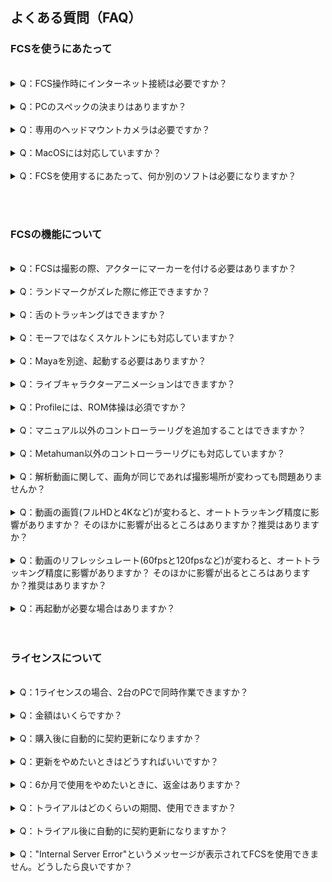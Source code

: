## よくある質問（FAQ）

### FCSを使うにあたって
<br>
<details>
<summary>Q：FCS操作時にインターネット接続は必要ですか？</summary>
<br>
 
**ネット接続は必須です。ライセンス情報の定期的なチェックにインターネットが必要です。  
Wi-Fi接続も可能ですが、有線接続を推奨しています。**
</details>

<br>
<details>
<summary>Q：PCのスペックの決まりはありますか？ </summary>
<br>
 
**最低スペック：  
CPU：Intel Core™ i5-9400F  
GPU：-   
メモリー：DDR4 16GB以上  
推奨スペック：  
CPU：Intel Core™ i7-13700K  
GPU：Nvidia RTX 3080  
メモリー：DDR4 128GB以上**
</details>

<br>
 
<details>
<summary>Q：専用のヘッドマウントカメラは必要ですか？  </summary>
<br>
 
**専用のカメラは不要です。  
市販のカメラ（Gopro、iPhone、Androidなど）を使用できます。固定カメラやヘッドマウントカメラも問題ありません。  
ご購入前に30日の無償トライアルライセンスで動作確認をおすすめします。**
</details>

<br>
 
<details>
<summary>Q：MacOSには対応していますか？</summary>
<br>
 
**現時点では対応していませんが、将来的には対応する予定です。（※2024年6月現在）**
</details>

<br>
 
<details>
<summary>Q：FCSを使用するにあたって、何か別のソフトは必要になりますか？ </summary>
<br>
 
**Mayaが必要です。（Maya 2020/2022/2023に対応※2024年6月現在）**
</details>

<br><br>

### FCSの機能について
<br>
<details>
<summary>Q：FCSは撮影の際、アクターにマーカーを付ける必要はありますか？  </summary>
<br>
 
**FCSはオートトラッキングを搭載しているため、アクターにマーカーを付ける必要はありません。**
</details>

<br>
 
<details>
<summary>Q：ランドマークがズレた際に修正できますか？    </summary>
<br>
 
**オートトラッキングのため、ランドマークのズレは修正できません。**
</details>

<br>
 
<details>
<summary>Q：舌のトラッキングはできますか？  </summary>
<br>
 
**舌のトラッキングには対応していません。**
</details>
<br>
 
<details>
<summary>Q：モーフではなくスケルトンにも対応していますか？  </summary>
<br>
 
**FCSはモーフだけでなくスケルトンにも対応しています。**
</details>
<br>
 
<details>
<summary>Q：Mayaを別途、起動する必要はありますか？  </summary>
<br>
 
**プロジェクトファイルを一度設定すれば、FCSからMayaをワンクリックで起動できます。**
</details>
<br>
 
<details>
<summary>Q：ライブキャラクターアニメーションはできますか？  </summary>
<br>
 
**現時点ではできませんが、将来的には対応する予定です。（※2024年6月現在）**
</details>

<br>
 
<details>
<summary>Q：Profileには、ROM体操は必須ですか？  </summary>
<br>
 
**ProfileにはROM体操が必須ではありませんが、精度向上のために追加することをおすすめします。**
</details>
<br>
 
<details>
<summary>Q：マニュアル以外のコントローラーリグを追加することはできますか？ </summary>
<br>
 
**手順書以外のコントローラーリグでもUpper/eyelid/gaze/lowerに分類できる場合、任意で追加できます。**
</details>
<br>
 
<details>
<summary>Q：Metahuman以外のコントローラーリグにも対応していますか？  </summary>
<br>
 
**コントローラーのあるリグであれば基本的に対応しています。  
ブレンドシェイプやジョイントでもコントローラー登録とアニメーション出力が可能です。**
</details>
<br>
 
<details>
<summary>Q：解析動画に関して、画角が同じであれば撮影場所が変わっても問題ありませんか？   </summary>
<br>
 
**画角が同じであれば撮影場所が変わっても問題ありません。  
Profileのピックアップを追加することで対応できます。**
</details>
<br>
 
<details>
<summary>Q：動画の画質(フルHDと4Kなど)が変わると、オートトラッキング精度に影響がありますか？  
そのほかに影響が出るところはありますか？推奨はありますか？   </summary>
<br>
 
**極端に解像度の低い（480P以下）、または画質が悪いもの（照明が極めて暗い）を除き、動画の画質はオートトラッキング精度への影響が少ないです。**
</details>
<br>
 
<details>
<summary>Q：動画のリフレッシュレート(60fpsと120fpsなど)が変わると、オートトラッキング精度に影響がありますか？  
そのほかに影響が出るところはありますか？推奨はありますか？  </summary>
<br>
 
**できれば明るい場所で撮影してください。また、アクションシーンなどではフレームレートの高いカメラでモーションブラーの少ない撮影を心がけていただければ問題ありません。**
</details>
<br>
 
<details>
<summary>Q：再起動が必要な場合はありますか？  </summary>
<br>
 
**FCSの File▶Setting にて各種項目を変更できます。  
変更した内容は、再起動後に反映されるため、再起動が必要です。**
![](images/Set001.png)
</details>
<br><br>

### ライセンスについて
<br>
<details>
<summary>Q：1ライセンスの場合、2台のPCで同時作業できますか？  </summary>
<br>
 
**できません。ただし、同時に起動しなければ複数台のPCで作業可能です。**
</details>
<br>
 
<details>
<summary>Q：金額はいくらですか？  </summary>
<br>
 
**年間サブスクリプションは40万円（税抜き）です。2024年12月末までに購入される方には、1ライセンスにつきもう1ライセンスが無償で付与されます。**
</details>
<br>
 
<details>
<summary>Q：購入後に自動的に契約更新になりますか？  </summary>
<br>
 
**購入後、自動的に契約更新は行われません。サブスクリプション終了1ヵ月前にFCSソフト内でポップアップが表示され、更新を希望する場合は弊社担当者にご連絡いただく必要があります。**
</details>
<br>
 
<details>
<summary>Q：更新をやめたいときはどうすればいいですか？  </summary>
<br>
 
**特別な操作は必要ありません。サブスクリプション終了期間までは使用できますが、終了後は使用できなくなります。**
</details>
<br>
 
<details>
<summary>Q：6か月で使用をやめたいときに、返金はありますか？  </summary>
<br>
 
**年間でのサブスクリプション契約のため、途中解約での返金はありません。**
</details>
<br>
 
<details>
<summary>Q：トライアルはどのくらいの期間、使用できますか？  </summary>
<br>
 
**トライアルは30日間お試しいただけます。  
詳細は[HELTECホームページ](https://sensing.heltec.co.jp/contact/)からお問い合わせください。**
</details>
<br>
 
<details>
<summary>Q：トライアル後に自動的に契約更新になりますか？  </summary>
<br>
 
**トライアル版から製品版への移行には別途購入手続きが必要です。  
詳細は[HELTECホームページ](https://sensing.heltec.co.jp/contact/)からお問い合わせください。**
</details>
<br>
 
<details>
<summary>Q："Internal Server Error"というメッセージが表示されてFCSを使用できません。どうしたら良いですか？  </summary>
<br>
 
**ライセンス情報をチェックするサーバーに問題が生じている状況です。  
サーバー側での対応が必要ですので、[HELTECホームページ](https://sensing.heltec.co.jp/contact/)からご連絡ください。**
</details>
<br><br>
